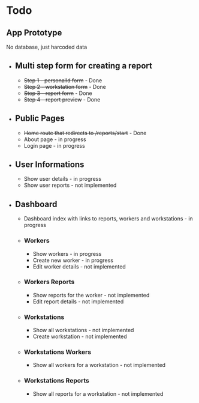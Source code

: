 # Todo

## App Prototype

No database, just harcoded data

- ## Multi step form for creating a report

  - ~~Step 1 - personalId form~~ - Done
  - ~~Step 2 - workstation form~~ - Done
  - ~~Step 3 - report form~~ - Done
  - ~~Step 4 - report preview~~ - Done

- ## Public Pages

  - ~~Home route that redirects to /reports/start~~ - Done
  - About page - in progress
  - Login page - in progress

- ## User Informations

  - Show user details - in progress
  - Show user reports - not implemented

- ## Dashboard

  - Dashboard index with links to reports, workers and workstations - in progress

  - ### Workers

    - Show workers - in progress
    - Create new worker - in progress
    - Edit worker details - not implemented

  - ### Workers Reports

    - Show reports for the worker - not implemented
    - Edit report details - not implemented

  - ### Workstations

    - Show all workstations - not implemented
    - Create workstation - not implemented

  - ### Workstations Workers

    - Show all workers for a workstation - not implemented

  - ### Workstations Reports

    - Show all reports for a workstation - not implemented

